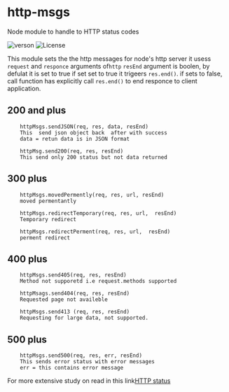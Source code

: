 # http-msgs
Node module to handle to  HTTP status codes

![verson](https://img.shields.io/badge/version-0.0.2-green.svg)
![License](https://img.shields.io/badge/License-MIT-yellowgreen.svg)

This module sets the the http messages for node's http server
it usess `request` and `responce` arguments of`http` 
`resEnd` argument is boolen, by defulat it  is set to true
if set set to true it trigeers `res.end()`. if sets to false, call function has explicitly call `res.end()` to end responce to client application. 

## 200 and plus
```
    httpMsgs.sendJSON(req, res, data, resEnd)
    This  send json object back  after with success 
    data = retun data is in JSON format
```
```
    httpMsg.send200(req, res, resEnd)
    This send only 200 status but not data returned 
```
## 300  plus
```
    httpMsgs.movedPermently(req, res, url, resEnd)
    moved permentantly
```
```
    httpMsgs.redirectTemporary(req, res, url,  resEnd)
    Temporary redirect
```

```
    httpMsgs.redirectPerment(req, res, url,  resEnd)
    perment redirect
```

## 400 plus
```
    httpMsgs.send405(req, res, resEnd)
    Method not supporetd i.e request.methods supported
```
    
```
    httpMsags.send404(req, res, resEnd)
    Requested page not availeble
```
```
    httpMsgs.send413 (req, res, resEnd)
    Requesting for large data, not supported.
```

## 500 plus

```
    httpMsgs.send500(req, res, err, resEnd)
    This sends error status with error messages
    err = this contains error message
```

For more extensive study on  read in this link[HTTP status](https://en.wikipedia.org/wiki/List_of_HTTP_status_codes)